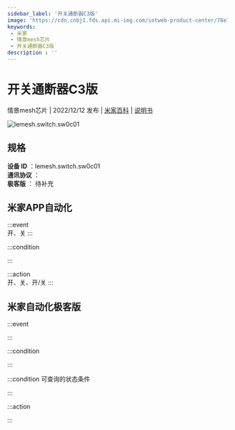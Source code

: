 ```yaml
---
sidebar_label: '开关通断器C3版'
image: 'https://cdn.cnbj1.fds.api.mi-img.com/iotweb-product-center/78e7337dea486afbbd00e2dcf9f38fe5_1670057057495.png?GalaxyAccessKeyId=AKVGLQWBOVIRQ3XLEW&Expires=9223372036854775807&Signature=FzD+anbZr0wwh1l74JSwv8SQpLU='
keywords: 
 - 米家
 - 情景mesh芯片
 - 开关通断器C3版
description : ''
---
```

# 开关通断器C3版

情景mesh芯片 | 2022/12/12 发布 | [米家百科](https://home.mi.com/webapp/content/baike/product/index.html?model=lemesh.switch.sw0c01) | [说明书](https://home.mi.com/views/introduction.html?model=lemesh.switch.sw0c01&region=cn)

![lemesh.switch.sw0c01](https://cdn.cnbj1.fds.api.mi-img.com/iotweb-product-center/78e7337dea486afbbd00e2dcf9f38fe5_1670057057495.png?GalaxyAccessKeyId=AKVGLQWBOVIRQ3XLEW&Expires=9223372036854775807&Signature=FzD+anbZr0wwh1l74JSwv8SQpLU=)

## 规格  
> 
**设备 ID** ：lemesh.switch.sw0c01  
**通讯协议** ：  
**极客版**  ： 待补充 


## 米家APP自动化  

:::event  
开、关
:::

:::condition  

:::

:::action   
开、关、开/关
:::

## 米家自动化极客版  

:::event  

:::

:::condition  

:::

:::condition 可查询的状态条件  

:::

:::action  

:::

        
